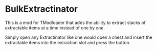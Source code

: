 # BulkExtractinator
This is a mod for TModloader that adds the ability to extract stacks of extractable items at a time instead of one by one.

Simply open any Extractinator like one would open a chest and insert the extractable items into the extraction slot and press the button.
